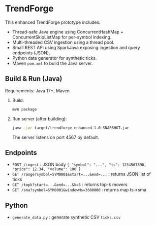 # TrendForge

This enhanced TrendForge prototype includes:
- Thread-safe Java engine using ConcurrentHashMap + ConcurrentSkipListMap for per-symbol indexing.
- Multi-threaded CSV ingestion using a thread pool.
- Small REST API using SparkJava exposing ingestion and query endpoints (JSON).
- Python data generator for synthetic ticks.
- Maven `pom.xml` to build the Java server.

## Build & Run (Java)
Requirements: Java 17+, Maven

1. Build:
   ```bash
   mvn package
   ```
2. Run server (after building):
   ```bash
   java -jar target/trendforge-enhanced-1.0-SNAPSHOT.jar
   ```
   The server listens on port 4567 by default.

## Endpoints
- `POST /ingest` : JSON body `{ "symbol": "...", "ts": 1234567890, "price": 12.34, "volume": 100 }`
- `GET /range?symbol=SYM0001&start=...&end=...` : returns JSON list of ticks
- `GET /topk?start=...&end=...&k=5` : returns top-k movers
- `GET /sma?symbol=SYM0001&windowMs=3600000` : returns map ts->sma

## Python
- `generate_data.py` : generate synthetic CSV `ticks.csv`
